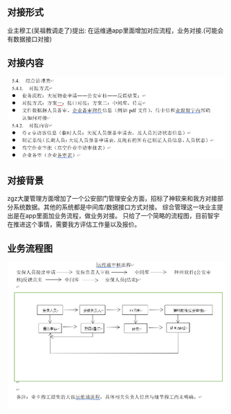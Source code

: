 ## 对接形式
业主穆工(吴祖教调走了)提出: 在运维通app里面增加对应流程，业务对接.(可能会有数据接口对接)

## 对接内容
![](content.png)

## 对接背景

zgz大厦管理方面增加了一个公安部门管理安全方面，招标了神软来和我方对接部分系统数据。其他的系统都是中间库/数据接口方式对接。
综合管理这一块业主提出是在app里面加业务流程，做业务对接。
只给了一个简略的流程图，目前智宇在推进这个事情，需要我方评估工作量以及报价。

## 业务流程图
![](流程图.png)
